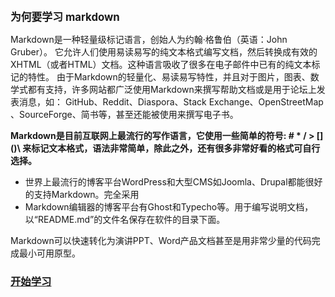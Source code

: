 <big>**为何要学习 markdown**</big>

Markdown是一种轻量级标记语言，创始人为约翰·格鲁伯（英语：John Gruber）。
它允许人们使用易读易写的纯文本格式编写文档，然后转换成有效的XHTML（或者HTML）文档。这种语言吸收了很多在电子邮件中已有的纯文本标记的特性。
由于Markdown的轻量化、易读易写特性，并且对于图片，图表、数学式都有支持，许多网站都广泛使用Markdown来撰写帮助文档或是用于论坛上发表消息，如： GitHub、Reddit、Diaspora、Stack Exchange、OpenStreetMap 、SourceForge、简书等，甚至还能被使用来撰写电子书。

**Markdown是目前互联网上最流行的写作语言，它使用一些简单的符号: # * / > [] ()\ 来标记文本格式，语法非常简单，除此之外，还有很多非常好看的格式可自行选择。**

 - 世界上最流行的博客平台WordPress和大型CMS如Joomla、Drupal都能很好的支持Markdown。完全采用 
 - Markdown编辑器的博客平台有Ghost和Typecho等。用于编写说明文档，以“README.md”的文件名保存在软件的目录下面。

Markdown可以快速转化为演讲PPT、Word产品文档甚至是用非常少量的代码完成最小可用原型。

### [开始学习](01/markdown/markdown-overview) <!-- {docsify-ignore} -->
